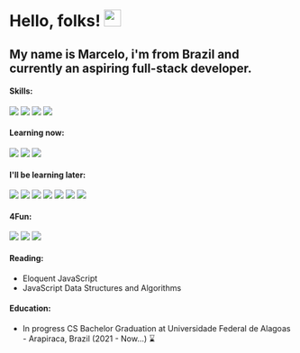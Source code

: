 # Hello, folks! <img src="https://raw.githubusercontent.com/MartinHeinz/MartinHeinz/master/wave.gif" width="30px">

## My name is Marcelo, i'm from Brazil and currently an aspiring full-stack developer.

#### Skills:
![](https://img.shields.io/badge/HTML5-E96228?style=flat&logo=HTML5&logoColor=white)
![](https://img.shields.io/badge/JavaScript-968220?style=flat&logo=JavaScript&logoColor=white)
![](https://img.shields.io/badge/CSS3-2862E9?style=flat&logo=CSS3&logoColor=white)
![](https://img.shields.io/badge/Python-FFFF77?style=flat&logo=python)

#### Learning now:
![](https://img.shields.io/badge/NodeJs-005022?style=flat&logo=Node.js)
![](https://img.shields.io/badge/Express-272727?style=flat&logo=express)
![](https://img.shields.io/badge/React-1CB6D4?style=flat&logo=React&logoColor=white)


#### I'll be learning later:
![](https://img.shields.io/badge/TypeScript-CDF?style=flat&logo=TypeScript)
![](https://img.shields.io/badge/TailwindCss-FFFFFF?style=flat&logo=TailwindCss)
![](https://img.shields.io/badge/Sass-FFDDEE?style=flat&logo=Sass)
![](https://img.shields.io/badge/Ruby-AA2B28?style=flat&logo=Ruby)
![](https://img.shields.io/badge/RubyOnRails-C53330?style=flat&logo=RubyOnRails)
![](https://img.shields.io/badge/Django-154B33?style=flat&logo=Django)
![](https://img.shields.io/badge/Docker-111188?style=flat&logo=Docker)

#### 4Fun:
![](https://img.shields.io/badge/Clojure-55AA55?style=flat&logo=Clojure)
![](https://img.shields.io/badge/Haskell-5E5086?style=flat&logo=Haskell)
![](https://img.shields.io/badge/Lua-163C7F?style=flat&logo=Lua)


#### Reading:
 - Eloquent JavaScript
 - JavaScript Data Structures and Algorithms

#### Education:
- In progress CS Bachelor Graduation at Universidade Federal de Alagoas - Arapiraca, Brazil (2021 - Now...) ⌛
